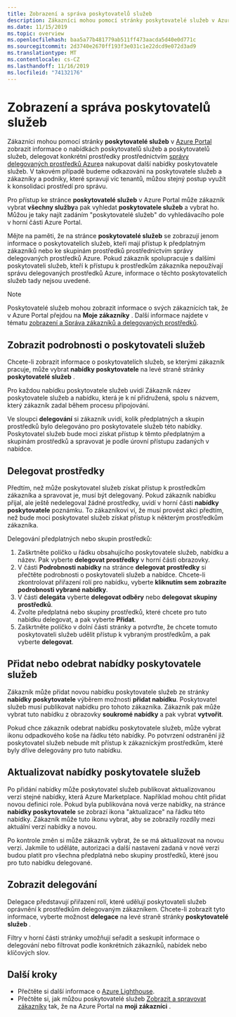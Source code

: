```yaml
---
title: Zobrazení a správa poskytovatelů služeb
description: Zákazníci mohou pomocí stránky poskytovatelé služeb v Azure Portal zobrazit informace o poskytovatelích služeb, nabídkách poskytovatele služeb a delegovaných prostředcích.
ms.date: 11/15/2019
ms.topic: overview
ms.openlocfilehash: baa5a77b481779ab511ff473aacda5d40e0d771c
ms.sourcegitcommit: 2d3740e2670ff193f3e031c1e22dcd9e072d3ad9
ms.translationtype: MT
ms.contentlocale: cs-CZ
ms.lasthandoff: 11/16/2019
ms.locfileid: "74132176"
---
```

# <a name="view-and-manage-service-providers"></a>Zobrazení a správa poskytovatelů služeb

Zákazníci mohou pomocí stránky **poskytovatelé služeb** v [Azure Portal](https://portal.azure.com) zobrazit informace o nabídkách poskytovatelů služeb a poskytovatelů služeb, delegovat konkrétní prostředky prostřednictvím [správy delegovaných prostředků Azure](../concepts/azure-delegated-resource-management.md)a nakupovat další nabídky poskytovatele služeb. V takovém případě budeme odkazováni na poskytovatele služeb a zákazníky a podniky, které spravují víc tenantů, můžou stejný postup využít k konsolidaci prostředí pro správu.

Pro přístup ke stránce **poskytovatelé služeb** v Azure Portal může zákazník vybrat **všechny služby**a pak vyhledat **poskytovatele služeb** a vybrat ho. Můžou je taky najít zadáním "poskytovatelé služeb" do vyhledávacího pole v horní části Azure Portal.

Mějte na paměti, že na stránce **poskytovatelé služeb** se zobrazují jenom informace o poskytovatelích služeb, kteří mají přístup k předplatným zákazníků nebo ke skupinám prostředků prostřednictvím správy delegovaných prostředků Azure. Pokud zákazník spolupracuje s dalšími poskytovateli služeb, kteří k přístupu k prostředkům zákazníka nepoužívají správu delegovaných prostředků Azure, informace o těchto poskytovatelích služeb tady nejsou uvedené.

> [!NOTE]
> Poskytovatelé služeb mohou zobrazit informace o svých zákaznících tak, že v Azure Portal přejdou na **Moje zákazníky** . Další informace najdete v tématu [zobrazení a Správa zákazníků a delegovaných prostředků](view-manage-customers.md).

## <a name="view-service-provider-details"></a>Zobrazit podrobnosti o poskytovateli služeb

Chcete-li zobrazit informace o poskytovatelích služeb, se kterými zákazník pracuje, může vybrat **nabídky poskytovatele** na levé straně stránky **poskytovatelé služeb** .

Pro každou nabídku poskytovatele služeb uvidí Zákazník název poskytovatele služeb a nabídku, která je k ní přidružená, spolu s názvem, který zákazník zadal během procesu připojování.

Ve sloupci **delegování** si zákazník uvidí, kolik předplatných a skupin prostředků bylo delegováno pro poskytovatele služeb této nabídky. Poskytovatel služeb bude moci získat přístup k těmto předplatným a skupinám prostředků a spravovat je podle úrovní přístupu zadaných v nabídce.

## <a name="delegate-resources"></a>Delegovat prostředky

Předtím, než může poskytovatel služeb získat přístup k prostředkům zákazníka a spravovat je, musí být delegovaný. Pokud zákazník nabídku přijal, ale ještě nedelegoval žádné prostředky, uvidí v horní části **nabídky poskytovatele** poznámku. To zákazníkovi ví, že musí provést akci předtím, než bude moci poskytovatel služeb získat přístup k některým prostředkům zákazníka.

Delegování předplatných nebo skupin prostředků:

1. Zaškrtněte políčko u řádku obsahujícího poskytovatele služeb, nabídku a název. Pak vyberte **delegovat prostředky** v horní části obrazovky.
1. V části **Podrobnosti nabídky** na stránce **delegovat prostředky** si přečtěte podrobnosti o poskytovateli služeb a nabídce. Chcete-li zkontrolovat přiřazení rolí pro nabídku, vyberte **kliknutím sem zobrazíte podrobnosti vybrané nabídky**.
1. V části **delegáta** vyberte **delegovat odběry** nebo **delegovat skupiny prostředků**.
1. Zvolte předplatná nebo skupiny prostředků, které chcete pro tuto nabídku delegovat, a pak vyberte **Přidat**.
1. Zaškrtněte políčko v dolní části stránky a potvrďte, že chcete tomuto poskytovateli služeb udělit přístup k vybraným prostředkům, a pak vyberte **delegovat**.

## <a name="add-or-remove-service-provider-offers"></a>Přidat nebo odebrat nabídky poskytovatele služeb

Zákazník může přidat novou nabídku poskytovatele služeb ze stránky **nabídky poskytovatele** výběrem možnosti **přidat nabídku**. Poskytovatel služeb musí publikovat nabídku pro tohoto zákazníka. Zákazník pak může vybrat tuto nabídku z obrazovky **soukromé nabídky** a pak vybrat **vytvořit**.

Pokud chce zákazník odebrat nabídku poskytovatele služeb, může vybrat ikonu odpadkového koše na řádku této nabídky. Po potvrzení odstranění již poskytovatel služeb nebude mít přístup k zákaznickým prostředkům, které byly dříve delegovány pro tuto nabídku.

## <a name="update-service-provider-offers"></a>Aktualizovat nabídky poskytovatele služeb

Po přidání nabídky může poskytovatel služeb publikovat aktualizovanou verzi stejné nabídky, která Azure Marketplace. Například mohou chtít přidat novou definici role. Pokud byla publikována nová verze nabídky, na stránce **nabídky poskytovatele** se zobrazí ikona "aktualizace" na řádku této nabídky. Zákazník může tuto ikonu vybrat, aby se zobrazily rozdíly mezi aktuální verzí nabídky a novou. 

Po kontrole změn si může zákazník vybrat, že se má aktualizovat na novou verzi. Jakmile to uděláte, autorizaci a další nastavení zadaná v nové verzi budou platit pro všechna předplatná nebo skupiny prostředků, které jsou pro tuto nabídku delegované.

## <a name="view-delegations"></a>Zobrazit delegování

Delegace představují přiřazení rolí, které udělují poskytovateli služeb oprávnění k prostředkům delegovaným zákazníkem. Chcete-li zobrazit tyto informace, vyberte možnost **delegace** na levé straně stránky **poskytovatelé služeb** .

Filtry v horní části stránky umožňují seřadit a seskupit informace o delegování nebo filtrovat podle konkrétních zákazníků, nabídek nebo klíčových slov.

## <a name="next-steps"></a>Další kroky

- Přečtěte si další informace o [Azure Lighthouse](../overview.md).
- Přečtěte si, jak můžou poskytovatelé služeb [Zobrazit a spravovat zákazníky](view-manage-customers.md) tak, že na Azure Portal na **moji zákazníci** .